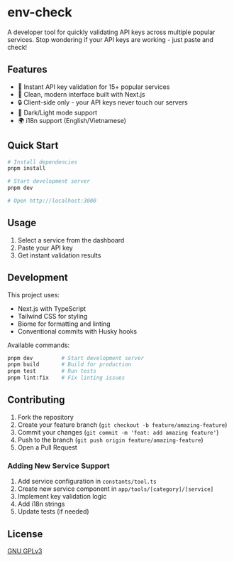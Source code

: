 # env-check

A developer tool for quickly validating API keys across multiple popular services. Stop wondering if your API keys are working - just paste and check!

## Features

- 🔑 Instant API key validation for 15+ popular services
- 🚀 Clean, modern interface built with Next.js
- 🔒 Client-side only - your API keys never touch our servers
- 🌙 Dark/Light mode support
- 🌍 i18n support (English/Vietnamese)

## Quick Start

```bash
# Install dependencies
pnpm install

# Start development server
pnpm dev

# Open http://localhost:3000
```

## Usage

1. Select a service from the dashboard
2. Paste your API key
3. Get instant validation results

## Development

This project uses:
- Next.js with TypeScript
- Tailwind CSS for styling
- Biome for formatting and linting
- Conventional commits with Husky hooks

Available commands:
```bash
pnpm dev         # Start development server
pnpm build       # Build for production
pnpm test        # Run tests
pnpm lint:fix    # Fix linting issues
```

## Contributing

1. Fork the repository
2. Create your feature branch (`git checkout -b feature/amazing-feature`)
3. Commit your changes (`git commit -m 'feat: add amazing feature'`)
4. Push to the branch (`git push origin feature/amazing-feature`)
5. Open a Pull Request

### Adding New Service Support

1. Add service configuration in `constants/tool.ts`
2. Create new service component in `app/tools/[category]/[service]`
3. Implement key validation logic
4. Add i18n strings
5. Update tests (if needed)

## License

[GNU GPLv3](LICENSE)
